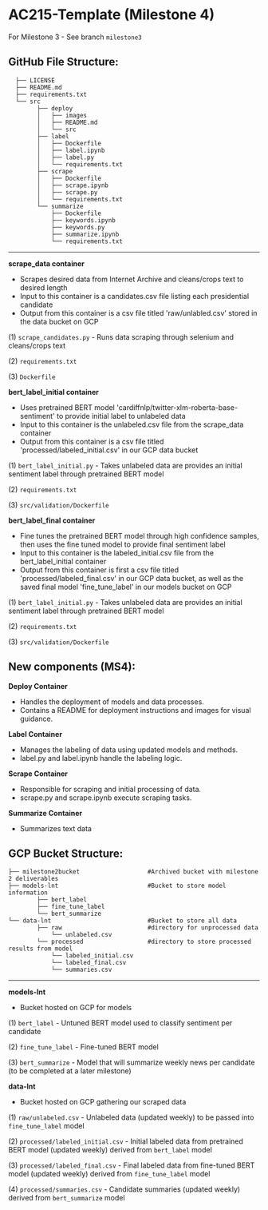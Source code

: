 AC215-Template (Milestone 4)
==============================

For Milestone 3 - See branch `milestone3`

GitHub File Structure:
------------

      ├── LICENSE
      ├── README.md
      ├── requirements.txt
      └── src
            ├── deploy
            │   ├── images
            │   ├── README.md
            │   └── src
            ├── label
            │   ├── Dockerfile
            │   ├── label.ipynb
            │   ├── label.py
            │   └── requirements.txt
            ├── scrape
            │   ├── Dockerfile
            │   ├── scrape.ipynb
            │   ├── scrape.py
            │   └── requirements.txt
            └── summarize
                ├── Dockerfile
                ├── keywords.ipynb
                ├── keywords.py
                ├── summarize.ipynb
                └── requirements.txt
--------
          
                
**scrape_data container**
- Scrapes desired data from Internet Archive and cleans/crops text to desired length
- Input to this container is a candidates.csv file listing each presidential candidate
- Output from this container is a csv file titled 'raw/unlabled.csv' stored in the data bucket on GCP

(1) `scrape_candidates.py` - Runs data scraping through selenium and cleans/crops text

(2) `requirements.txt` 

(3) `Dockerfile` 

**bert_label_initial container**
- Uses pretrained BERT model 'cardiffnlp/twitter-xlm-roberta-base-sentiment' to provide initial label to unlabeled data
- Input to this container is the unlabeled.csv file from the scrape_data container
- Output from this container is a csv file titled 'processed/labeled_initial.csv' in our GCP data bucket
  
(1) `bert_label_initial.py` - Takes unlabeled data are provides an initial sentiment label through pretrained BERT model

(2) `requirements.txt` 

(3) `src/validation/Dockerfile`

**bert_label_final container**
- Fine tunes the pretrained BERT model through high confidence samples, then uses the fine tuned model to provide final sentiment label
- Input to this container is the labeled_initial.csv file from the bert_label_initial container
- Output from this container is first a csv file titled 'processed/labeled_final.csv' in our GCP data bucket, as well as the saved final model 'fine_tune_label' in our models bucket on GCP
  
(1) `bert_label_initial.py` - Takes unlabeled data are provides an initial sentiment label through pretrained BERT model

(2) `requirements.txt` 

(3) `src/validation/Dockerfile`

## **New components (MS4):**
**Deploy Container**
- Handles the deployment of models and data processes.
- Contains a README for deployment instructions and images for visual guidance.

**Label Container**
- Manages the labeling of data using updated models and methods.
- label.py and label.ipynb handle the labeling logic.

**Scrape Container**
- Responsible for scraping and initial processing of data.
- scrape.py and scrape.ipynb execute scraping tasks.

**Summarize Container**
- Summarizes text data



GCP Bucket Structure:
------------
    ├── milestone2bucket                   #Archived bucket with milestone 2 deliverables
    ├── models-lnt                         #Bucket to store model information
            ├── bert_label
            ├── fine_tune_label
            └── bert_summarize
    └── data-lnt                           #Bucket to store all data
            ├── raw                        #directory for unprocessed data
                └── unlabeled.csv
            └── processed                  #directory to store processed results from model
                └── labeled_initial.csv
                └── labeled_final.csv
                └── summaries.csv

--------


**models-lnt**
- Bucket hosted on GCP for models

(1) `bert_label` - Untuned BERT model used to classify sentiment per candidate

(2) `fine_tune_label` - Fine-tuned BERT model 

(3) `bert_summarize` -  Model that will summarize weekly news per candidate (to be completed at a later milestone)

**data-lnt**
- Bucket hosted on GCP gathering our scraped data

(1) `raw/unlabeled.csv` - Unlabeled data (updated weekly) to be passed into `fine_tune_label` model

(2) `processed/labeled_initial.csv` - Initial labeled data from pretrained BERT model (updated weekly) derived from `bert_label` model

(3) `processed/labeled_final.csv` - Final labeled data from fine-tuned BERT model (updated weekly) derived from `fine_tune_label` model

(4) `processed/summaries.csv` - Candidate summaries (updated weekly) derived from `bert_summarize` model
